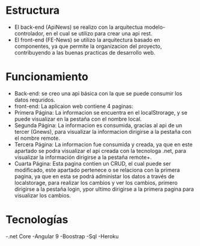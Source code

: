 # Estructura
- El back-end (ApiNews) se realizo con la arquitectua modelo-controlador, en el cual se utilizo para crear una api rest.
- El front-end (FE-News) se utilizo la arquitectura basado en componentes, ya que permite la organizacion del proyecto, contribuyendo a las buenas practicas de desarrollo web.

# Funcionamiento
- Back-end: se creo una api básica con la que se puede consumir los datos requridos.
- front-end: La aplicaion web contiene 4 paginas:  
- Primera Página: La informacion se encuentra en el localStrorage, y se puede visualizar en la pestaña con el nombre local.
- Segunda Página: La informacion es consumida, gracias al api de un tercer (Gnews), para visualizar la informacion dirigirse a la pestaña con el nombre remote.
- Tercera Página: La informacion fue consumida y creada, ya que en este apartado se podra visualizar el api creada con la tecnologa .net, para visualizar la información dirigirse a la pestaña remote+.
- Cuarta Página: Esta pagina contien un CRUD, el cual puede ser modificado, este apartado pertenece o se relaciona con la primera pagina, ya que en esta se podrá administar los datos a través de localstorage, para realizar los cambios y ver los cambios, primero dirigirse a la pestaña login, ypor ultimo dirigirse a la primera pagina para visualizar los cambios.
  
 # Tecnologías
 -.net Core
 -Angular 9
 -Boostrap
 -Sql
 -Heroku
 
